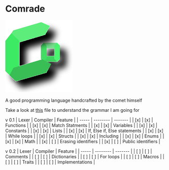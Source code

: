 # Comrade

![Comrade](/Comrade.svg)

A good programming language handcrafted by the comet himself

Take a look at [this](/grammer.txt) file to understand the grammar I am going for

v 0.1
| Lexer | Compiler | Feature |
| ----- | -------- | ------- |
| [x] | [x] | Functions |
| [x] | [x] | Match Statments |
| [x] | [x] | Variables |
| [x] | [x] | Constants |
| [x] | [x] | Lists |
| [x] | [x] | If, Else if, Else statements |
| [x] | [x] | While loops |
| [x] | [x] | Structs |
| [x] | [x] | Including |
| [x] | [x] | Enums |
| [x] | [x] | Math |
| [x] | [ ] | Erasing identifiers |
| [x] | [ ] | Public identifiers |

v 0.2
| Lexer | Compiler | Feature |
| ----- | -------- | ------- |
| [ ] | [ ] | Comments |
| [ ] | [ ] | Dictionaries |
| [ ] | [ ] | For loops |
| [ ] | [ ] | Macros |
| [ ] | [ ] | Traits |
| [ ] | [ ] | Implementations |
